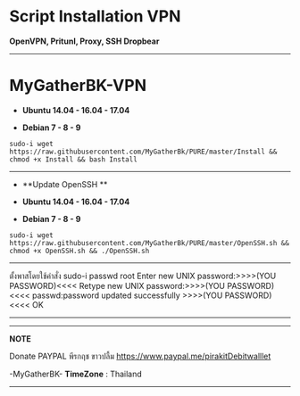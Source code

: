 # Script Installation VPN

**OpenVPN, Pritunl, Proxy, SSH Dropbear**

_________________________________________________
# **MyGatherBK-VPN**

-  **Ubuntu 14.04 - 16.04 - 17.04**

- **Debian 7 - 8 - 9**

```
sudo-i wget https://raw.githubusercontent.com/MyGatherBk/PURE/master/Install && chmod +x Install && bash Install
```
____________________________________________________________________________________________________
- **Update OpenSSH **

-  **Ubuntu 14.04 - 16.04 - 17.04**

- **Debian 7 - 8 - 9**

```
sudo-i wget https://raw.githubusercontent.com/MyGatherBk/PURE/master/OpenSSH.sh && chmod +x OpenSSH.sh && ./OpenSSH.sh
```
____________________________________________________________________________________________________
ตั้งพาสโดยใช้คำสั่ง 
sudo-i 
passwd root
Enter new UNIX password:>>>>(YOU PASSWORD)<<<<
Retype new UNIX password:>>>>(YOU PASSWORD)<<<<
passwd:password updated successfully >>>>(YOU PASSWORD)<<<< OK
____________________________________________________________________________________________________

____________________________________________________________________________________________________
**NOTE**

Donate PAYPAL พีรกฤช ขาวปลื้ม
https://www.paypal.me/pirakitDebitwalllet

 -MyGatherBK-
  **TimeZone**   :  Thailand
___________________________________________________
